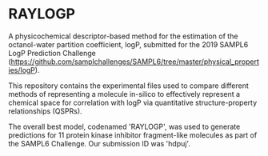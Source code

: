 # RAYLOGP
A physicochemical descriptor-based method for the estimation of the octanol-water partition coefficient, logP, submitted for the 2019 SAMPL6 LogP Prediction Challenge (https://github.com/samplchallenges/SAMPL6/tree/master/physical_properties/logP).

This repository contains the experimental files used to compare different methods of representing a molecule in-silico to effectively represent a chemical space for correlation with logP via quantitative structure-property relationships (QSPRs).

The overall best model, codenamed 'RAYLOGP', was used to generate predictions for 11 protein kinase inhibitor fragment-like molecules as part of the SAMPL6 Challenge. Our submission ID was 'hdpuj'.
